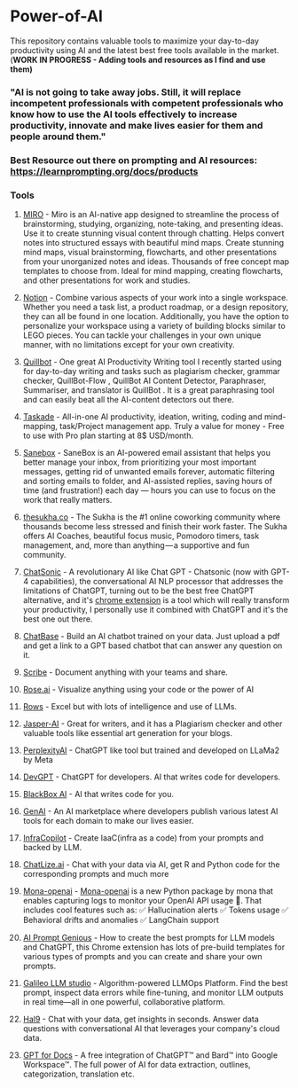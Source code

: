 # Power-of-AI

This repository contains valuable tools to maximize your day-to-day productivity using AI and the latest best free tools available in the market.(**WORK IN PROGRESS - Adding tools and resources as I find and use them)**

### "AI is not going to take away jobs. Still, it will replace incompetent professionals with competent professionals who know how to use the AI tools effectively to increase productivity, innovate and make lives easier for them and people around them." 

### Best Resource out there on prompting and AI resources: https://learnprompting.org/docs/products 


### Tools

1. [MIRO](https://miro.pxf.io/c/5380809/1391984/16613) - Miro is an AI-native app designed to streamline the process of brainstorming, studying, organizing, note-taking, and presenting ideas. Use it to create stunning visual content through chatting. Helps convert notes into structured essays with beautiful mind maps. Create stunning mind maps, visual brainstorming, flowcharts, and other presentations from your unorganized notes and ideas. Thousands of free concept map templates to choose from. Ideal for mind mapping, creating flowcharts, and other presentations for work and studies.
2. [Notion](https://affiliate.notion.so/ty1pz2sw7nm6-4y5a7) - Combine various aspects of your work into a single workspace. Whether you need a task list, a product roadmap, or a design repository, they can all be found in one location. Additionally, you have the option to personalize your workspace using a variety of building blocks similar to LEGO pieces. You can tackle your challenges in your own unique manner, with no limitations except for your own creativity.
3. [Quillbot](https://try.quillbot.com/mimzuo3pn068) - One great AI Productivity Writing tool I recently started using for day-to-day writing and tasks such as plagiarism checker, grammar checker, QuillBot-Flow , QuillBot AI Content Detector, Paraphraser, Summariser, and translator is QuillBot . It is a great paraphrasing tool and can easily beat all the AI-content detectors out there.
4. [Taskade]( https://www.taskade.com/ai/mind-map?via=ai-writer) - All-in-one AI productivity, ideation, writing, coding and mind-mapping, task/Project management app. Truly a value for money - Free to use with Pro plan starting at 8$ USD/month.
5. [Sanebox](https://try.sanebox.com/00eoqqysk3h6) - SaneBox is an AI-powered email assistant that helps you better manage your inbox, from prioritizing your most important messages, getting rid of unwanted emails forever, automatic filtering and sorting emails to folder, and AI-assisted replies, saving hours of time (and frustration!) each day — hours you can use to focus on the work that really matters.

6. [thesukha.co](https://www.thesukha.co/) - The Sukha is the #1 online coworking community where thousands become less stressed and finish their work faster. The Sukha offers AI Coaches, beautiful focus music, Pomodoro timers, task management, and, more than anything — a supportive and fun community.

7. [ChatSonic](https://writesonic.com/chat) - A revolutionary AI like Chat GPT - Chatsonic (now with GPT-4 capabilities), the conversational AI NLP processor that addresses the limitations of ChatGPT, turning out to be the best free ChatGPT alternative, and it's [chrome extension](https://chrome.google.com/webstore/detail/chatsonic-chatgpt-with-su/kchaponcodemjigejilffhfchecpgdpf?utm_source=ext_app_menu) is a tool which will really transform your productivity, I personally use it combined with ChatGPT and it's the best one out there.

8. [ChatBase](https://www.chatbase.co/#demo?via=anish) - Build an AI chatbot trained on your data. Just upload a pdf and get a link to a GPT based chatbot that can answer any question on it.

9. [Scribe](https://scribehow.com/) - Document anything with your teams and share.  

10. [Rose.ai](https://rose.ai/dashboard) - Visualize anything using your code or the power of AI

11. [Rows](https://rows.com/?notry=1) - Excel but with lots of intelligence and use of LLMs.

12. [Jasper-AI](https://www.jasper.ai/product-sign-up) - Great for writers, and it has a Plagiarism checker and other valuable tools like essential art generation for your blogs.

13. [PerplexityAI](https://labs.perplexity.ai/) - ChatGPT like tool but trained and developed on LLaMa2 by Meta

14. [DevGPT](https://www.getdevkit.com/devgpt) - ChatGPT for developers. AI that writes code for developers.

15. [BlackBox AI](https://www.useblackbox.io/)  - AI that writes code for you.

16. [GenAI](https://genai.works/) - An AI marketplace where developers publish various latest AI tools for each domain to make our lives easier.

17. [InfraCopilot](https://infracopilot.io/teams) - Create IaaC(infra as a code) from your prompts and backed by LLM.

18. [ChatLize.ai](https://chatlize.ai/) - Chat with your data via AI, get R and Python code for the corresponding prompts and much more

19. [Mona-openai](https://monalabs.wistia.com/medias/l6xmdj3cd6?wvideo=l6xmdj3cd6) - [Mona-openai](https://dashboard.monalabs.io/getting-started/) is a new Python package by mona that enables capturing logs to monitor your OpenAI API usage 🚀. That includes cool features such as:
✅ Hallucination alerts
✅ Tokens usage
✅ Behavioral drifts and anomalies
✅ LangChain support



20. [AI Prompt Genious](https://docs.aipromptgenius.app/tutorial/01-create-edit-and-use-prompts/) - How to create the best prompts for LLM models and ChatGPT, this Chrome extension has lots of pre-build templates for various types of prompts and you can create and share your own prompts.


21. [Galileo LLM studio](https://www.rungalileo.io/llm-studio/) - Algorithm-powered LLMOps Platform. Find the best prompt, inspect data errors while fine-tuning, and monitor LLM outputs in real time—all in one powerful, collaborative platform.


22. [Hal9](https://www.hal9.com/) - Chat with your data, get insights in seconds. Answer data questions with conversational AI that leverages your company's cloud data.

23. [GPT for Docs](https://workspace.google.com/marketplace/app/gpt_for_docs_sheets_slides/451400884190?pann=ogb) - A free integration of ChatGPT™ and Bard™ into Google Workspace™. The full power of AI for data extraction, outlines, categorization, translation etc.

